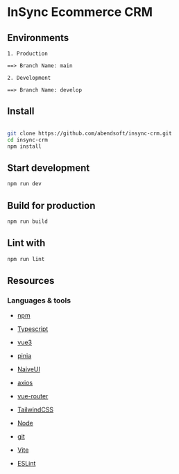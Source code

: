 # InSync Ecommerce CRM

## Environments

```
1. Production

==> Branch Name: main

2. Development

==> Branch Name: develop

```

## Install

```sh

git clone https://github.com/abendsoft/insync-crm.git
cd insync-crm
npm install
```

## Start development

```sh
npm run dev
```

## Build for production

```sh
npm run build
```

## Lint with

```sh
npm run lint
```

## Resources

### Languages & tools

- [npm](https://www.npmjs.com/)

- [Typescript](https://www.typescriptlang.org/)

- [vue3](https://vuejs.org/)

- [pinia](https://pinia.vuejs.org/)

- [NaiveUI](https://www.naiveui.com/en-US/os-theme)

- [axios](https://axios-http.com/docs/intro)

- [vue-router](https://router.vuejs.org/)

- [TailwindCSS](https://tailwindcss.com/)

- [Node](http://nodejs.org/)

- [git](https://git-scm.com/)

- [Vite](https://vitejs.dev/)

- [ESLint](https://eslint.org/)
